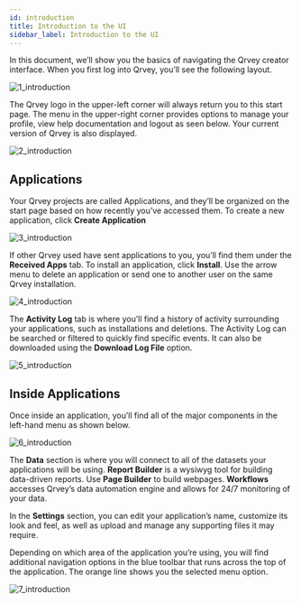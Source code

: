 ```yaml
---
id: introduction
title: Introduction to the UI
sidebar_label: Introduction to the UI
---
```


In this document, we’ll show you the basics of navigating the Qrvey creator interface.  When you first log into Qrvey, you’ll see the following layout. 

![1_introduction](https://s3.amazonaws.com/cdn.qrvey.com/documentation_assets/ui-docs/basics/3.3_introduction/2_introduction.png#thumbnail)

The Qrvey logo in the upper-left corner will always return you to this start page. The menu in the upper-right corner provides options to manage your profile, view help documentation and logout as seen below. Your current version of Qrvey is also displayed.  

![2_introduction](https://s3.amazonaws.com/cdn.qrvey.com/documentation_assets/ui-docs/basics/3.3_introduction/1_introduction.png#thumbnail-40)

## Applications
Your Qrvey projects are called Applications, and they’ll be organized on the start page based on how recently you’ve accessed them. To create a new application, click **Create Application**
 
![3_introduction](https://s3.amazonaws.com/cdn.qrvey.com/documentation_assets/ui-docs/basics/3.3_introduction/3_introduction.png#thumbnail-20)

If other Qrvey used have sent applications to you, you’ll find them under the **Received Apps** tab. To install an application, click **Install**.  Use the arrow menu to delete an application or send one to another user on the same Qrvey installation. 

![4_introduction](https://s3.amazonaws.com/cdn.qrvey.com/documentation_assets/ui-docs/basics/3.3_introduction/4_introduction.png#thumbnail)

The **Activity Log** tab is where you’ll find a history of activity surrounding your applications, such as installations and deletions. The Activity Log can be searched or filtered to quickly find specific events. It can also be downloaded using the **Download Log File** option.

![5_introduction](https://s3.amazonaws.com/cdn.qrvey.com/documentation_assets/ui-docs/basics/3.3_introduction/5_introduction.png#thumbnail)

## Inside Applications
Once inside an application, you’ll find all of the major components in the left-hand menu as shown below. 

![6_introduction](https://s3.amazonaws.com/cdn.qrvey.com/documentation_assets/ui-docs/basics/3.3_introduction/6_introduction.png#thumbnail-40)

The **Data** section is where you will connect to all of the datasets your applications will be using. **Report Builder** is a wysiwyg tool for building data-driven reports. Use **Page Builder** to build webpages. **Workflows** accesses Qrvey’s data automation engine and allows for 24/7 monitoring of your data.

In the **Settings** section, you can edit your application’s name, customize its look and feel, as well as upload and manage any supporting files it may require. 

Depending on which area of the application you’re using, you will find additional navigation options in the blue toolbar that runs across the top of the application. The orange line shows you the selected menu option. 

![7_introduction](https://s3.amazonaws.com/cdn.qrvey.com/documentation_assets/ui-docs/basics/3.3_introduction/7_introduction.png#thumbnail)

